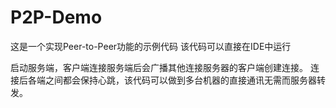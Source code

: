 # P2P-Demo
这是一个实现Peer-to-Peer功能的示例代码
该代码可以直接在IDE中运行

启动服务端，客户端连接服务端后会广播其他连接服务器的客户端创建连接。
连接后各端之间都会保持心跳，该代码可以做到多台机器的直接通讯无需而服务器转发。


